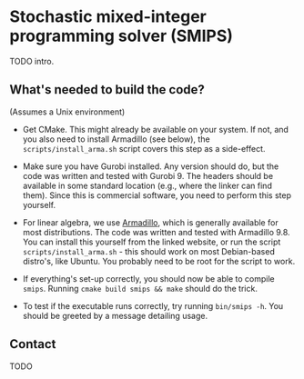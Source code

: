 # Stochastic mixed-integer programming solver (SMIPS)

TODO intro.

## What's needed to build the code?

(Assumes a Unix environment)

- Get CMake. This might already be available on your system. If not, and you
  also need to install Armadillo (see below), the `scripts/install_arma.sh`
  script covers this step as a side-effect.

- Make sure you have Gurobi installed. Any version should do, but the code was
  written and tested with Gurobi 9. The headers should be available in some 
  standard location (e.g., where the linker can find them). Since this is 
  commercial software, you need to perform this step yourself.

- For linear algebra, we use [Armadillo](http://arma.sourceforge.net/), which is
  generally available for most distributions. The code was written and tested with
  Armadillo 9.8. You can install this yourself from the linked website, or run the
  script `scripts/install_arma.sh` - this should work on most Debian-based distro's,
  like Ubuntu. You probably need to be root for the script to work.

- If everything's set-up correctly, you should now be able to compile `smips`.
  Running `cmake build smips && make` should do the trick.
 
- To test if the executable runs correctly, try running `bin/smips -h`. You should
  be greeted by a message detailing usage. 

## Contact

TODO

